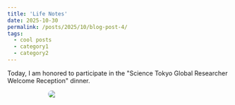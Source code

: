 ```yaml
---
title: 'Life Notes'
date: 2025-10-30
permalink: /posts/2025/10/blog-post-4/
tags:
  - cool posts
  - category1
  - category2
---
```

Today, I am honored to participate in the "Science Tokyo Global Researcher Welcome Reception"  dinner.

<div style="display:flex; justify-content:center; gap:12px; flex-wrap:wrap;">
  <img src="{{ '/images/WRD.png' | relative_url }}" style="flex:0 1 320px; max-width:320px; height:auto; border-radius:8px;">
</div>
